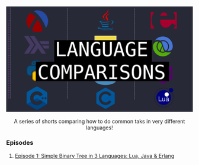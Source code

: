 <!-- PROJECT LOGO -->
<br />
<div align="center">
  <a href="https://github.com/qualia91/comparisions">
    <img src="assets/series_thumbnail.png">
  </a>

  <p align="center">
    A series of shorts comparing how to do common taks in very different languages!
    <!--<p align='center'>
    <a href="https://www.youtube.com/watch?v=ZQ2R1dOnLBw&list=PLkD0xuVmwo66iwXCRGZvIXTjpI42SKUAV&ab_channel=BOCDev">
      <img src="https://img.shields.io/badge/YOUTBE SERIES-%230077B5.svg?&style=for-the-badge&logo=youtube&logoColor=white" />       
    </a>&nbsp;&nbsp;
  </p>-->
</div>

<h3>Episodes</h3>
<ol>
    <li>
      <a href="https://youtu.be/ZQ2R1dOnLBw">Episode 1: Simple Binary Tree in 3 Languages: Lua, Java & Erlang</a>
    </li>
<!--     <li>
      <a href="https://youtu.be/Z1za5EpTVl4">Episode 2: For Loops in 3 Languages: Lua, Java & Erlang</a>
    </li>
    <li>
      <a href="https://youtu.be/D0RF8nboJIo">Episode 3: Parallel Processing in 3 Languages: Python, Java & Erlang</a>
    </li>
    <li>
      <a href="https://youtu.be/-733Ogl-DSM">Episode 4: Fibonacci Sequence in 3 Languages: Lua, Java & Erlang</a>
    </li>
    -->
 </ol>


